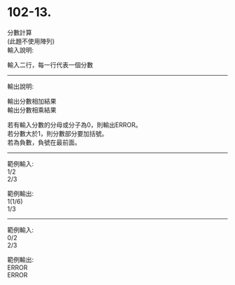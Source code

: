 # 102-13. 

分數計算  
(此題不使用陣列)  
輸入說明:  

輸入二行，每一行代表一個分數  

---------------- 
輸出說明:  

輸出分數相加結果  
輸出分數相乘結果  

若有輸入分數的分母或分子為0，則輸出ERROR。  
若分數大於1，則分數部分要加括號。  
若為負數，負號在最前面。  

---------------- 
範例輸入:  
1/2  
2/3  

範例輸出:  
1(1/6)  
1/3  

---------------- 
範例輸入:  
0/2  
2/3  

範例輸出:  
ERROR  
ERROR  
